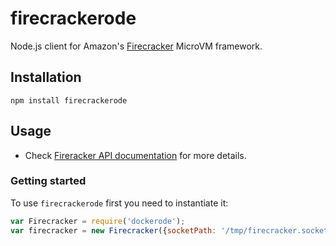 # firecrackerode

Node.js client for Amazon's [Firecracker](http://firecracker-microvm.io) MicroVM framework.

## Installation

`npm install firecrackerode`

## Usage

 * Check [Fireracker API documentation](https://github.com/firecracker-microvm/firecracker/blob/master/src/api_server/swagger/firecracker.yaml) for more details.
 

### Getting started

To use `firecrackerode` first you need to instantiate it:


``` js
var Firecracker = require('dockerode');
var firecracker = new Firecracker({socketPath: '/tmp/firecracker.socket'});



```